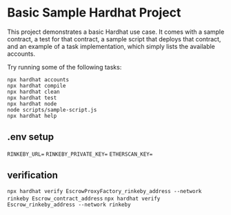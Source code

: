 # Basic Sample Hardhat Project

This project demonstrates a basic Hardhat use case. It comes with a sample contract, a test for that contract, a sample script that deploys that contract, and an example of a task implementation, which simply lists the available accounts.

Try running some of the following tasks:

```shell
npx hardhat accounts
npx hardhat compile
npx hardhat clean
npx hardhat test
npx hardhat node
node scripts/sample-script.js
npx hardhat help
```

## .env setup

`RINKEBY_URL=`
`RINKEBY_PRIVATE_KEY=`
`ETHERSCAN_KEY=`

## verification

`npx hardhat verify EscrowProxyFactory_rinkeby_address --network rinkeby Escrow_contract_address`
`npx hardhat verify Escrow_rinkeby_address --network rinkeby`
